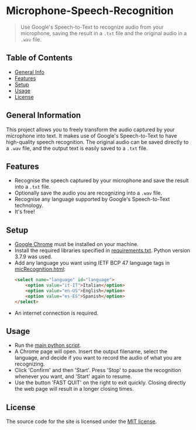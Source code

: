 # Microphone-Speech-Recognition
> Use Google's Speech-to-Text to recognize audio from your microphone, saving the result in a `.txt` file and the original audio in a `.wav` file.

## Table of Contents
* [General Info](#general-information)
* [Features](#features)
* [Setup](#setup)
* [Usage](#usage)
* [License](#license)


## General Information
This project allows you to freely transform the audio captured by your microphone into text. It makes use of Google's Speech-to-Text to have high-quality speech recognition. The original audio can be saved directly to a `.wav` file, and the output text is easily saved to a `.txt` file.


## Features
- Recognise the speech captured by your microphone and save the result into a `.txt` file.
- Optionally save the audio you are recognizing into a `.wav` file.
- Recognise any language supported by Google's Speech-to-Text technology.
- It's free!


## Setup
- [Google Chrome](https://www.google.com/chrome) must be installed on your machine.
- Install the required libraries specified in [requirements.txt](requirements.txt). Python version 3.7.9 was used.
- Add any language you want using IETF BCP 47 language tags in [micRecognition.html](micRecognition/micRecognition.html):
  ```html
  <select name="language" id="language">
      <option value="it-IT">Italian</option>
      <option value="en-US">English</option>
      <option value="es-ES">Spanish</option>
  </select>
  ```
- An internet connection is required.


## Usage
- Run the [main python script](micRecognition.py).
- A Chrome page will open. Insert the output filename, select the language, and decide if you want to record the audio of what you are recognizing.
- Click 'Confirm' and then 'Start'. Press 'Stop' to pause the recognition whenever you want, and 'Start' again to resume.
- Use the button 'FAST QUIT' on the right to exit quickly. Closing directly the web page will result in a longer closing times.


## License
The source code for the site is licensed under the [MIT license](LICENSE).
